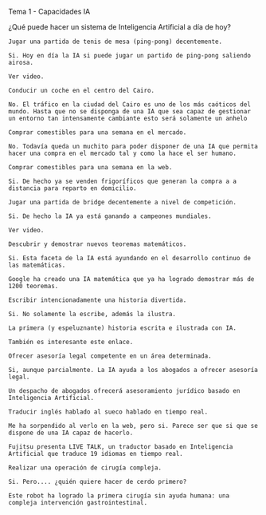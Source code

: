 Tema 1 - Capacidades IA

¿Qué puede hacer un sistema de Inteligencia Artificial a día de hoy?

    Jugar una partida de tenis de mesa (ping-pong) decentemente.

    Si. Hoy en día la IA si puede jugar un partido de ping-pong saliendo airosa.

    Ver video.

    Conducir un coche en el centro del Cairo.

    No. El tráfico en la ciudad del Cairo es uno de los más caóticos del mundo. Hasta que no se disponga de una IA que sea capaz de gestionar un entorno tan intensamente cambiante esto será solamente un anhelo

    Comprar comestibles para una semana en el mercado.

    No. Todavía queda un muchito para poder disponer de una IA que permita hacer una compra en el mercado tal y como la hace el ser humano.

    Comprar comestibles para una semana en la web.

    Si. De hecho ya se venden frigoríficos que generan la compra a a distancia para reparto en domicilio.

    Jugar una partida de bridge decentemente a nivel de competición.

    Si. De hecho la IA ya está ganando a campeones mundiales.

    Ver video.

    Descubrir y demostrar nuevos teoremas matemáticos.

    Si. Esta faceta de la IA está ayundando en el desarrollo continuo de las matemáticas.

    Google ha creado una IA matemática que ya ha logrado demostrar más de 1200 teoremas.

    Escribir intencionadamente una historia divertida.

    Si. No solamente la escribe, además la ilustra.

    La primera (y espeluznante) historia escrita e ilustrada con IA.

    También es interesante este enlace.

    Ofrecer asesoría legal competente en un área determinada.

    Si, aunque parcialmente. La IA ayuda a los abogados a ofrecer asesoría legal.

    Un despacho de abogados ofrecerá asesoramiento jurídico basado en Inteligencia Artificial.

    Traducir inglés hablado al sueco hablado en tiempo real.

    Me ha sorpendido al verlo en la web, pero si. Parece ser que si que se dispone de una IA capaz de hacerlo.

    Fujitsu presenta LIVE TALK, un traductor basado en Inteligencia Artificial que traduce 19 idiomas en tiempo real.

    Realizar una operación de cirugía compleja.

    Si. Pero.... ¿quién quiere hacer de cerdo primero?

    Este robot ha logrado la primera cirugía sin ayuda humana: una compleja intervención gastrointestinal.
